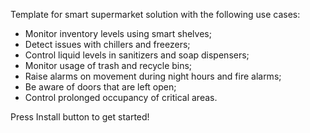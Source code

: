 Template for smart supermarket solution with the following use cases:

* Monitor inventory levels using smart shelves;
* Detect issues with chillers and freezers;
* Control liquid levels in sanitizers and soap dispensers;
* Monitor usage of trash and recycle bins;
* Raise alarms on movement during night hours and fire alarms;
* Be aware of doors that are left open;
* Control prolonged occupancy of critical areas.


Press Install button to get started!
